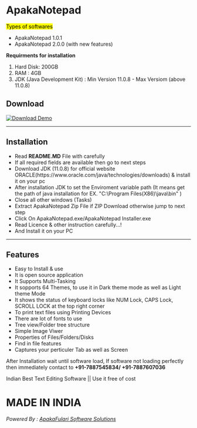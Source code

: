 # ApakaNotepad
<mark>Types of softwares</mark>
<ul>
  <li>ApakaNotepad 1.0.1</li>
  <li>ApakaNotepad 2.0.0 (with new features)</li>
</ul>
<b>Requirments for installation</b>
<ol>
  <li>Hard Disk: 200GB</li>
  <li>RAM : 4GB</li>
  <li>JDK (Java Development Kit) : Min Version 11.0.8 - Max Versiom (above 11.0.8)</li>
</ol>

Download
--------

[![Download Demo](https://download.formdev.com/flatlaf/images/download-demo.svg)](https://github.com/AkashFulari/ApakaNotepad.git)

<hr>
<h2>Installation</h2>
<ul>
  <li>Read <b>README.MD</b> File with carefully</li>
  <li>If all required fields are available then go to next steps</li>
  <li>Download JDK (11.0.8) for official website ORACLE(https://www.oracle.com/java/technologies/downloads) & install it on your pc </li>
  <li>After installation JDK to set the Enviroment variable path (It means get the path of java installation for EX. "C:\Program Files(X86)\java\bin" )</li>
  <li>Close all other windows (Tasks)</li>
  <li>Extract ApakaNotepad Zip File if ZIP Download otherwise jump to next step</li>
  <li>Click On ApakaNotepad.exe/ApakaNotepad Installer.exe</li>
  <li>Read Licence & other instruction carefully...!</li>
  <li>And Install it on your PC</li>
</ul>
<hr>
<h2>Features</h2>
<ul>
  <li>Easy to Install & use</li>
  <li>It is open source application</li>
  <li>It Supports Multi-Tasking</li>
  <li>It sopports 64 Themes, to use it in Dark theme mode as well as Light theme Mode</li>
  <li>It shows the status of keyboard locks like NUM Lock, CAPS Lock, SCROLL LOCK at the top right corner</li>
  <li>To print text files using Printing Devices </li>
  <li>There are lot of fonts to use</li>
  <li>Tree view/Folder tree structure</li>
  <li>Simple Image Viwer</li>
  <li>Properties of Files/Folders/Disks</li>
  <li>Find in file features</li>
  <li>Captures your perticuler Tab as well as Screen </li>
</ul>
<p>
  After Installation wait until software load, If software not loading perfectly then immediately contact to <b><tel>+91-7887545834</tel>/ <tel>+91-7887607036</tel></b>
</p>

Indian Best Text Editing Software || Use it free of cost
<h1>MADE IN INDIA</h1>
<h6>Powered By : <a href='https://www.apakafulari.me'>ApakaFulari Software Solutions</a></h6>
